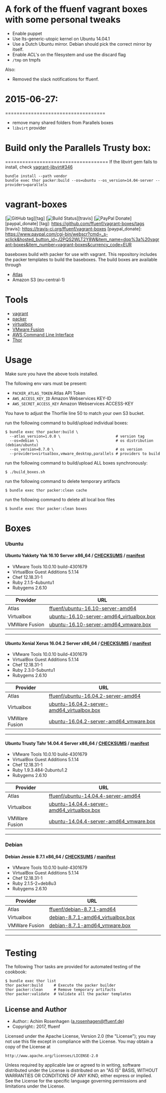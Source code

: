 A fork of the ffuenf vagrant boxes with some personal tweaks
============================================================
  * Enable puppet
  * Use lts-generic-utopic kernel on Ubuntu 14.04.1
  * Use a Dutch Ubuntu mirror. Debian should pick the correct mirror by itself.
  * Enable ACL's on the filesystem and use the discard flag
  * `/tmp` on tmpfs

Also:
  * Removed the slack notifications for ffuenf.

2015-06-27:
===================================
===================================
  * remove many shared folders from Parallels boxes
  * `libvirt` provider

Build only the Parallels Trusty box:
====================================
====================================
If the libvirt gem fails to install, check [vagrant-libvirt#346](https://github.com/pradels/vagrant-libvirt/issues/346)
```
bundle install --path vendor
bundle exec thor packer:build --os=ubuntu --os_version=14.04-server --providers=parallels
```

vagrant-boxes
=============
[![GitHub tag](http://img.shields.io/github/tag/ffuenf/vagrant-boxes.svg)][tag]
[![Build Status](http://img.shields.io/travis/ffuenf/vagrant-boxes.svg)][travis]
[![PayPal Donate](https://img.shields.io/badge/paypal-donate-blue.svg)][paypal_donate]
[tag]: https://github.com/ffuenf/vagrant-boxes/tags
[travis]: https://travis-ci.org/ffuenf/vagrant-boxes
[paypal_donate]: https://www.paypal.com/cgi-bin/webscr?cmd=_s-xclick&hosted_button_id=J2PQS2WLT2Y8W&item_name=dop%3a%20vagrant-boxes&item_number=vagrant-boxes&currency_code=EUR

baseboxes build with packer for use with vagrant.
This repository includes the packer templates to build the baseboxes.
The build boxes are available through

* [Atlas](https://atlas.hashicorp.com/ffuenf)
* Amazon S3 (eu-central-1)

Tools
=====

* [vagrant](http://vagrantup.com)
* [packer](http://packer.io)
* [virtualbox](https://www.virtualbox.org/)
* [VMware Fusion](http://www.vmware.com/de/products/fusion/)
* [AWS Command Line Interface](http://aws.amazon.com/cli/)
* [Thor](http://whatisthor.com/)

Usage
=====

Make sure you have the above tools installed.

The following env vars must be present:
* `PACKER_ATLAS_TOKEN` Atlas API Token
* `AWS_ACCESS_KEY_ID` Amazon Webservices KEY-ID
* `AWS_SECRET_ACCESS_KEY` Amazon Webservices ACCESS-KEY

You have to adjust the Thorfile line 50 to match your own S3 bucket.

run the following command to build/upload individual boxes:
```
$ bundle exec thor packer:build \
  --atlas_version=1.0.0 \                         # version tag
  --os=debian \                                   # os distribution (debian/ubuntu)
  --os_version=8.7.0 \                            # os version
  --providers=virtualbox,vmware_desktop,parallels # providers to build
```

run the following command to build/upload ALL boxes synchronously:
```
$ ./build_boxes.sh
```

run the following command to delete temporary artifacts
```
$ bundle exec thor packer:clean cache
```

run the following command to delete all local box files
```
$ bundle exec thor packer:clean boxes
```

Boxes
=====

### Ubuntu
#### Ubuntu Yakkety Yak 16.10 Server x86_64 / [CHECKSUMS](https://s3.eu-central-1.amazonaws.com/ffuenf-vagrantboxes/CHECKSUMS) / [manifest](https://s3.eu-central-1.amazonaws.com/ffuenf-vagrantboxes/ubuntu-16.10-server-amd64.manifest.json)

* VMware Tools 10.0.10 build-4301679
* VirtualBox Guest Additions 5.1.14
* Chef 12.18.31-1
* Ruby 2.1.5-4ubuntu1
* Rubygems 2.6.10

| Provider          | URL                                                                                                                                                   |
| ----------------- | ----------------------------------------------------------------------------------------------------------------------------------------------------- |
| Atlas             | [ffuenf/ubuntu-16.10-server-amd64](https://atlas.hashicorp.com/ffuenf/ubuntu-16.10-server-amd64)                                                      |
| Virtualbox        | [ubuntu-16.10-server-amd64_virtualbox.box](https://s3.eu-central-1.amazonaws.com/ffuenf-vagrantboxes/ubuntu/ubuntu-16.10-server-amd64_virtualbox.box) |
| VMWare Fusion     | [ubuntu-16.10-server-amd64_vmware.box](https://s3.eu-central-1.amazonaws.com/ffuenf-vagrantboxes/ubuntu/ubuntu-16.10-server-amd64_vmware.box)         |

---

#### Ubuntu Xenial Xerus 16.04.2 Server x86_64 / [CHECKSUMS](https://s3.eu-central-1.amazonaws.com/ffuenf-vagrantboxes/CHECKSUMS) / [manifest](https://s3.eu-central-1.amazonaws.com/ffuenf-vagrantboxes/ubuntu-16.04.2-server-amd64.manifest.json)

* VMware Tools 10.0.10 build-4301679
* VirtualBox Guest Additions 5.1.14
* Chef 12.18.31-1
* Ruby 2.3.0-5ubuntu1
* Rubygems 2.6.10

| Provider          | URL                                                                                                                                                       |
| ----------------- | --------------------------------------------------------------------------------------------------------------------------------------------------------- |
| Atlas             | [ffuenf/ubuntu-16.04.2-server-amd64](https://atlas.hashicorp.com/ffuenf/ubuntu-16.04.2-server-amd64)                                                      |
| Virtualbox        | [ubuntu-16.04.2-server-amd64_virtualbox.box](https://s3.eu-central-1.amazonaws.com/ffuenf-vagrantboxes/ubuntu/ubuntu-16.04.2-server-amd64_virtualbox.box) |
| VMWare Fusion     | [ubuntu-16.04.2-server-amd64_vmware.box](https://s3.eu-central-1.amazonaws.com/ffuenf-vagrantboxes/ubuntu/ubuntu-16.04.2-server-amd64_vmware.box)         |

---

#### Ubuntu Trusty Tahr 14.04.4 Server x86_64 / [CHECKSUMS](https://s3.eu-central-1.amazonaws.com/ffuenf-vagrantboxes/CHECKSUMS) / [manifest](https://s3.eu-central-1.amazonaws.com/ffuenf-vagrantboxes/ubuntu-14.04.4-server-amd64.manifest.json)

* VMware Tools 10.0.10 build-4301679
* VirtualBox Guest Additions 5.1.14
* Chef 12.18.31-1
* Ruby 1.9.3.484-2ubuntu1.2
* Rubygems 2.6.10

| Provider          | URL                                                                                                                                                       |
| ----------------- | --------------------------------------------------------------------------------------------------------------------------------------------------------- |
| Atlas             | [ffuenf/ubuntu-14.04.4-server-amd64](https://atlas.hashicorp.com/ffuenf/ubuntu-14.04.4-server-amd64)                                                      |
| Virtualbox        | [ubuntu-14.04.4-server-amd64_virtualbox.box](https://s3.eu-central-1.amazonaws.com/ffuenf-vagrantboxes/ubuntu/ubuntu-14.04.4-server-amd64_virtualbox.box) |
| VMWare Fusion     | [ubuntu-14.04.4-server-amd64_vmware.box](https://s3.eu-central-1.amazonaws.com/ffuenf-vagrantboxes/ubuntu/ubuntu-14.04.4-server-amd64_vmware.box)         |

---

### Debian
#### Debian Jessie 8.7.1 x86_64 / [CHECKSUMS](https://s3.eu-central-1.amazonaws.com/ffuenf-vagrantboxes/CHECKSUMS) / [manifest](https://s3.eu-central-1.amazonaws.com/ffuenf-vagrantboxes/debian-8.7.1-amd64.manifest.json)

* VMware Tools 10.0.10 build-4301679
* VirtualBox Guest Additions 5.1.14
* Chef 12.18.31-1
* Ruby 2.1.5-2+deb8u3
* Rubygems 2.6.10

| Provider          | URL                                                                                                                                     |
| ----------------- | --------------------------------------------------------------------------------------------------------------------------------------- |
| Atlas             | [ffuenf/debian-8.7.1-amd64](https://atlas.hashicorp.com/ffuenf/debian-8.7.1-amd64)                                                      |
| Virtualbox        | [debian-8.7.1-amd64_virtualbox.box](https://s3.eu-central-1.amazonaws.com/ffuenf-vagrantboxes/debian/debian-8.7.1-amd64_virtualbox.box) |
| VMWare Fusion     | [debian-8.7.1-amd64_vmware.box](https://s3.eu-central-1.amazonaws.com/ffuenf-vagrantboxes/debian/debian-8.7.1-amd64_vmware.box)         |

---

Testing
=======

The following Thor tasks are provided for automated testing of the cookbook:

```
$ bundle exec thor list
thor packer:build     # Execute the packer builder
thor packer:clean     # Remove temporary artifacts
thor packer:validate  # Validate all the packer templates
```

License and Author
------------------

- Author:: Achim Rosenhagen (<a.rosenhagen@ffuenf.de>)
- Copyright:: 2017, ffuenf

Licensed under the Apache License, Version 2.0 (the "License");
you may not use this file except in compliance with the License.
You may obtain a copy of the License at

    http://www.apache.org/licenses/LICENSE-2.0

Unless required by applicable law or agreed to in writing, software
distributed under the License is distributed on an "AS IS" BASIS,
WITHOUT WARRANTIES OR CONDITIONS OF ANY KIND, either express or implied.
See the License for the specific language governing permissions and
limitations under the License.
